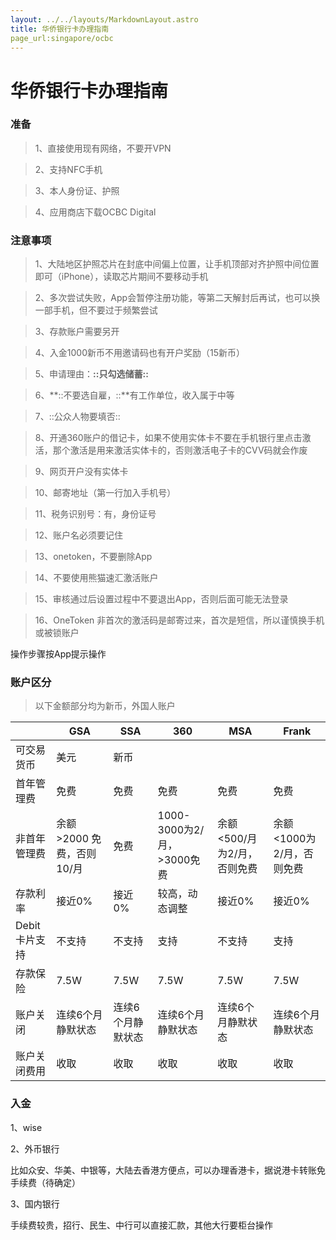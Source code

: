 ```yaml
---
layout: ../../layouts/MarkdownLayout.astro
title: 华侨银行卡办理指南
page_url:singapore/ocbc
---
```


# 华侨银行卡办理指南

### 准备

> 1、直接使用现有网络，不要开VPN

> 2、支持NFC手机

> 3、本人身份证、护照

> 4、应用商店下载OCBC Digital

### 注意事项

> 1、大陆地区护照芯片在封底中间偏上位置，让手机顶部对齐护照中间位置即可（iPhone），读取芯片期间不要移动手机

> 2、多次尝试失败，App会暂停注册功能，等第二天解封后再试，也可以换一部手机，但不要过于频繁尝试

> 3、存款账户需要另开

> 4、入金1000新币不用邀请码也有开户奖励（15新币）

> 5、申请理由：**::只勾选储蓄::**

> 6、**::不要选自雇，::**有工作单位，收入属于中等

> 7、::公众人物要填否::

> 8、开通360账户的借记卡，如果不使用实体卡不要在手机银行里点击激活，那个激活是用来激活实体卡的，否则激活电子卡的CVV码就会作废

> 9、网页开户没有实体卡

> 10、邮寄地址（第一行加入手机号）

> 11、税务识别号：有，身份证号

> 12、账户名必须要记住

> 13、onetoken，不要删除App

> 14、不要使用熊猫速汇激活账户

> 15、审核通过后设置过程中不要退出App，否则后面可能无法登录

> 16、OneToken 非首次的激活码是邮寄过来，首次是短信，所以谨慎换手机或被锁账户

操作步骤按App提示操作

### 账户区分

> 以下金额部分均为新币，外国人账户

|           | GSA               | SSA       | 360                   | MSA               | Frank            |
| --------- | ----------------- | --------- | --------------------- | ----------------- | ---------------- |
| 可交易货币     | 美元                | 新币        |                       |                   |                  |
| 首年管理费     | 免费                | 免费        | 免费                    | 免费                | 免费               |
| 非首年管理费    | 余额>2000 免费，否则10/月 | 免费        | 1000-3000为2/月，>3000免费 | 余额<500/月为2/月，否则免费 | 余额<1000为2/月，否则免费 |
| 存款利率      | 接近0%              | 接近0%      | 较高，动态调整               | 接近0%              | 接近0%             |
| Debit卡片支持 | 不支持               | 不支持       | 支持                    | 不支持               | 支持               |
| 存款保险      | 7.5W              | 7.5W      | 7.5W                  | 7.5W              | 7.5W             |
| 账户关闭      | 连续6个月静默状态         | 连续6个月静默状态 | 连续6个月静默状态             | 连续6个月静默状态         | 连续6个月静默状态        |
| 账户关闭费用    | 收取                | 收取        | 收取                    | 收取                | 收取               |

### 入金

1、wise

2、外币银行

比如众安、华美、中银等，大陆去香港方便点，可以办理香港卡，据说港卡转账免手续费（待确定）

3、国内银行

手续费较贵，招行、民生、中行可以直接汇款，其他大行要柜台操作